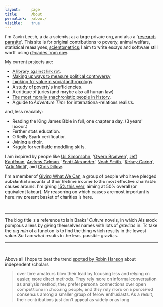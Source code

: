 ```yaml
---
layout: 	page
title: 		About
permalink:	/about/
visible:	true
---
```



I'm Gavin Leech, a data scientist at a large private org, and also a '[research parasite][Parasite]'. This site is for original contributions to poverty, animal welfare, statistical reanalyses, [scientometrics][Sciento]; I aim to write essays and software still worth using [decades from now][LongContentIsLong].


My current projects are:

* [A library against link rot][Rot].
* [Making up ways to measure political controversy][Contro]
* [Looking for value in social anthropology][Anthro].
* A study of poverty's inefficiencies.
* A critique of juries (and maybe also all human law).
* [The most morally anachronistic people in history][PridePrescience].
* A guide to _Adventure Time_ for international-relations realists.

and, less readably:

* Reading the King James Bible in full, one chapter a day. (3 years' labour.)
* Further stats education.
* O'Reilly Spark certification.
* Joining a choir.
* Kaggle for verifiable modelling skills.


I am inspired by people like [Uri Simonsohn][Colada], '[Gwern Branwen](https://gwern.net)', [Jeff Kauffman](https://www.jefftk.com/index), [Andrew Gelman](http://andrewgelman.com/), '[Scott Alexander](http://slatestarcodex.com/)', [Noah Smith](noahpinionblog.blogspot.co.uk/), '[Kelsey Caring](http://theunitofcaring.tumblr.com/)', '[Artir Nintil](https://nintil.com/)', and [Chris Dillow](http://stumblingandmumbling.typepad.com/).


<a name="giving"></a>

I'm a member of [Giving What We Can][GWWC], a group of people who have pledged substantial amounts of their lifetime income to the most effective charitable causes around. I'm giving [15% this year][MyGiving], aiming at 50% overall (or equivalent labour). My reasoning on which causes are most important is <span data-toggle="tooltip" title="Forthcoming">here</span>; my present basket of charities is <span data-toggle="tooltip" title="Forthcoming">here</span>. 

<br>

---

The blog title is a reference to Iain Banks' _Culture_ novels, in which AIs mock pompous aliens by giving themselves names with lots of _gravitas_ in. To take the <i>arg min</i> of a function is to find the thing which results in the lowest value. So I am what results in the least possible gravitas.

---

<br>

Above all I hope to beat the trend [spotted by Robin Hanson][Doom] about independent scholars:

> over time amateurs blow their lead by focusing less and relying on easier, more direct methods. They rely more on informal conversation as analysis method, they prefer personal connections over open competitions in choosing people, and they rely more on a perceived consensus among a smaller group of fellow enthusiasts. As a result, their contributions just don’t appeal as widely or as long.

<br><br>

<script src="/js/jquery.min.js" ></script>
<script src="/js/tooltip.js"></script>

<script>
  $(document).ready(function(){
      $('[data-toggle="tooltip"]').tooltip( { animations: true, html:true , trigger:"click hover", placement:"below" } );
  });
</script>



[Parasite]:				http://blogs.sciencemag.org/pipeline/archives/2016/01/22/attack-of-the-research-parasites
[Sciento]:				https://en.wikipedia.org/wiki/Scientometrics
[LongContentIsLong]:	http://www.gwern.net/About#long-content
[Colada]:				http://datacolada.org/
[GWWC]:					https://www.givingwhatwecan.org/
[MyGiving]:				https://www.givingwhatwecan.org/igivedisplay?publicid=7778&publicauth=747719919
[Doom]:					http://www.overcomingbias.com/2016/12/chip-away-at-hard-problems.html
[PridePrescience]:		https://docs.google.com/spreadsheets/d/1c2NrUwnWR-emBf6QGwVeTjkma67Ibeb9eGp4eYvnWmE/edit?usp=sharing
[Contro]:				/controversy-technical
[Anthro]:				/anthropology
[Rot]:					https://github.com/gavin-leech/rotgone
